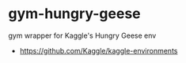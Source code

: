 # gym-hungry-geese
 gym wrapper for Kaggle's Hungry Geese env
* https://github.com/Kaggle/kaggle-environments

